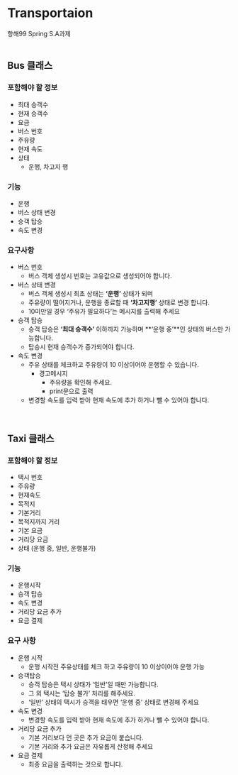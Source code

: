 # Transportaion

항해99 Spring S.A과제  
<br>

## Bus 클래스
### 포함해야 할 정보
- 최대 승객수
- 현재 승객수
- 요금
- 버스 번호
- 주유량
- 현재 속도
- 상태
  - 운행, 차고지 행

### 기능
- 운행
- 버스 상태 변경
- 승객 탑승
- 속도 변경

### 요구사항
- 버스 번호
  - 버스 객체 생성시 번호는 고유값으로 생성되어야 합니다.
- 버스 상태 변경
  - 버스 객체 생성시 최초 상태는 **‘운행’** 상태가 되며
  - 주유량이 떨어지거나, 운행을 종료할 때 **‘차고지행’** 상태로 변경 합니다.
  - 10미만일 경우 ‘주유가 필요하다’는 메시지를 출력해 주세요
- 승객 탑승
  - 승객 탑승은 **‘최대 승객수’** 이하까지 가능하며 **‘운행 중’**인 상태의 버스만 가능합니다.
  - 탑승시 현재 승객수가 증가되어야 합니다.
- 속도 변경
  - 주유 상태를 체크하고 주유량이 10 이상이어야 운행할 수 있습니다.
    - 경고메시지
      - 주유량을 확인해 주세요.
      - print문으로 출력
  - 변경할 속도를 입력 받아 현재 속도에 추가 하거나 뺄 수 있어야 합니다.

<br>

## Taxi 클래스
### 포함해야 할 정보
- 택시 번호
- 주유량
- 현재속도
- 목적지
- 기본거리
- 목적지까지 거리
- 기본 요금
- 거리당 요금
- 상태 (운행 중, 일반, 운행불가)

### 기능
- 운행시작
- 승객 탑승
- 속도 변경
- 거리당 요금 추가
- 요금 결제


### 요구 사항
- 운행 시작
  - 운행 시작전 주유상태를 체크 하고 주유량이 10 이상이어야 운행 가능
- 승객탑승
  - 승객 탑승은 택시 상태가 ‘일반'일 때만 가능합니다.
  - 그 외 택시는 ‘탑승 불가’ 처리를 해주세요.
  - ‘일반’ 상태의 택시가 승객을 태우면 ‘운행 중’ 상태로 변경해 주세요
- 속도 변경
  - 변경할 속도를 입력 받아 현재 속도에 추가 하거나 뺄 수 있어야 합니다.
- 거리당 요금 추가
  - 기본 거리보다 먼 곳은 추가 요금이 붙습니다.
  - 기본 거리와 추가 요금은 자유롭게 산정해 주세요
- 요금 결제
  - 최종 요금을 출력하는 것으로 합니다.
<br>
